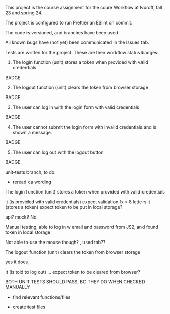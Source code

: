 This project is the course assignment for the coure Workflow at Noroff, fall 23 and spring 24. 

The project is configured to run Prettier an ESlint on commit.

The code is versioned, and branches have been used.

All known bugs have (not yet) been communicated in the Issues tab.

Tests are written for the project.
These are their workflow status badges:

1. The login function (unit) stores a token when provided with valid credentials

BADGE

2. The logout function (unit) clears the token from browser storage

BADGE



3. The user can log in with the login form with valid credentials

BADGE

4. The user cannot submit the login form with invalid credentials and is shown a message.

BADGE

5. The user can log out  with the logout button

BADGE



unit-tests branch, to do: 
- reread ca wording

The login function (unit) stores a token when provided with valid credentials

it (is provided with valid credentials) expect validation fx > 8 letters
it (stores a token) expect token to be put in local storage?

api? mock? No

Manual testing, able to log in w email and password from JS2, and found token in local storage

Not able to use the mouse though? , used tab??


The logout function (unit) clears the token from browser storage

yes it does, 


It (is told to log out) … expect token to be cleared from browser?


BOTH UNIT TESTS SHOULD PASS, BC THEY DO WHEN CHECKED MANUALLY


- find relevant functions/files


- create test files